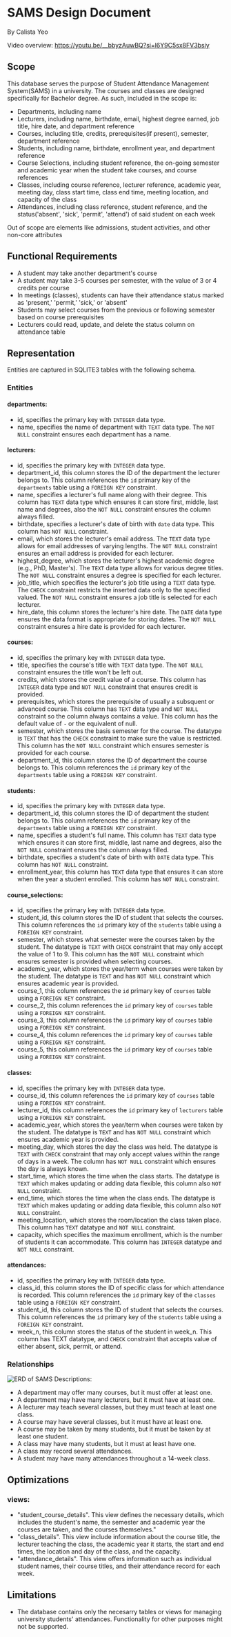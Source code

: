 # SAMS Design Document
By Calista Yeo

Video overview: https://youtu.be/__bbyzAuwBQ?si=l6Y9C5sx8FV3bsiy

## Scope
This database serves the purpose of Student Attendance Management System(SAMS) in a university. The courses and classes are designed specifically for Bachelor degree. As such, included in the scope is:
- Departments, including name
- Lecturers, including name, birthdate, email, highest degree earned, job title, hire date, and department reference
- Courses, including title, credits, prerequisites(if present), semester, department reference
- Students, including name, birthdate, enrollment year, and department reference
- Course Selections, including student reference, the on-going semester and academic year when the student take courses, and course references
- Classes, including course reference, lecturer reference, academic year, meeting day, class start time, class end time, meeting location, and capacity of the class
- Attendances, including class reference, student reference, and the status('absent', 'sick', 'permit', 'attend') of said student on each week

Out of scope are elements like admissions, student activities, and other non-core attributes

## Functional Requirements
- A student may take another department's course
- A student may take 3-5 courses per semester, with the value of 3 or 4 credits per course
- In meetings (classes), students can have their attendance status marked as 'present,' 'permit,' 'sick,' or 'absent'
- Students may select courses from the previous or following semester based on course prerequisites
- Lecturers could read, update, and delete the status column on attendance table

## Representation
Entities are captured in SQLITE3 tables with the following schema.

### Entities
#### departments:
- id, specifies the primary key with `INTEGER` data type.
- name, specifies the name of department with `TEXT` data type. The `NOT NULL` constraint ensures each department has a name.

#### lecturers:
- id, specifies the primary key with `INTEGER` data type.
- department_id, this column stores the ID of the department the lecturer belongs to. This column references the `id` primary key of the `departments` table using a `FOREIGN KEY` constraint.
- name, specifies a lecturer's full name along with their degree. This column has `TEXT` data type which ensures it can store first, middle, last name and degrees, also the `NOT NULL` constraint ensures the column always filled.
- birthdate, specifies a lecturer's date of birth with `date` data type. This column has `NOT NULL` constraint.
- email, which stores the lecturer's email address. The `TEXT` data type allows for email addresses of varying lengths. The `NOT NULL` constraint ensures an email address is provided for each lecturer.
- highest_degree, which stores the lecturer's highest academic degree (e.g., PhD, Master's). The `TEXT` data type allows for various degree titles. The `NOT NULL` constraint ensures a degree is specified for each lecturer.
- job_title, which specifies the lecturer's job title using a `TEXT` data type. The `CHECK` constraint restricts the inserted data only to the specified valued. The `NOT NULL` constraint ensures a job title is selected for each lecturer.
- hire_date, this column stores the lecturer's hire date. The `DATE` data type ensures the data format is appropriate for storing dates. The `NOT NULL` constraint ensures a hire date is provided for each lecturer.

#### courses:
- id, specifies the primary key with `INTEGER` data type.
- title, specifies the course's title with `TEXT` data type. The `NOT NULL` constraint ensures the title won't be left out.
- credits, which stores the credit value of a course. This column has `INTEGER` data type and `NOT NULL` constraint that ensures credit is provided.
- prerequisites, which stores the prerequisite of usually a subsquent or advanced course. This column has `TEXT` data type and `NOT NULL` constraint so the column always contains a value. This column has the default value of `-` or the equivalent of null.
- semester, which stores the basis semester for the course. The datatype is `TEXT` that has the `CHECK` constraint to make sure the value is restricted. This column has the `NOT NULL` constraint which ensures semester is provided for each course.
- department_id, this column stores the ID of department the course belongs to. This column references the `id` primary key of the `departments` table using a `FOREIGN KEY` constraint.

#### students:
- id, specifies the primary key with `INTEGER` data type.
- department_id, this column stores the ID of department the student belongs to. This column references the `id` primary key of the `departments` table using a `FOREIGN KEY` constraint.
- name, specifies a student's full name. This column has `TEXT` data type which ensures it can store first, middle, last name and degrees, also the `NOT NULL` constraint ensures the column always filled.
- birthdate, specifies a student's date of birth with `DATE` data type. This column has `NOT NULL` constraint.
- enrollment_year, this column has `TEXT` data type that ensures it can store when the year a student enrolled. This column has `NOT NULL` constraint.

#### course_selections:
- id, specifies the primary key with `INTEGER` data type.
- student_id, this column stores the ID of student that selects the courses. This column references the `id` primary key of the `students` table using a `FOREIGN KEY` constraint.
- semester, which stores what semester were the courses taken by the student. The datatype is `TEXT` with `CHECK` constraint that may only accept the value of 1 to 9. This column has the `NOT NULL` constraint which ensures semester is provided when selecting courses.
- academic_year, which stores the year/term when courses were taken by the student. The datatype is `TEXT` and has `NOT NULL` constraint which ensures academic year is provided.
- course_1, this column references the `id` primary key of `courses` table using a `FOREIGN KEY` constraint.
- course_2, this column references the `id` primary key of `courses` table using a `FOREIGN KEY` constraint.
- course_3, this column references the `id` primary key of `courses` table using a `FOREIGN KEY` constraint.
- course_4, this column references the `id` primary key of `courses` table using a `FOREIGN KEY` constraint.
- course_5, this column references the `id` primary key of `courses` table using a `FOREIGN KEY` constraint.

#### classes:
- id, specifies the primary key with `INTEGER` data type.
- course_id, this column references the `id` primary key of `courses` table using a `FOREIGN KEY` constraint.
- lecturer_id, this column references the `id` primary key of `lecturers` table using a `FOREIGN KEY` constraint.
- academic_year, which stores the year/term when courses were taken by the student. The datatype is `TEXT` and has `NOT NULL` constraint which ensures academic year is provided.
- meeting_day, which stores the day the class was held. The datatype is `TEXT` with `CHECK` constraint that may only accept values within the range of days in a week. The column has `NOT NULL` constraint which ensures the day is always known.
- start_time, which stores the time when the class starts. The datatype is `TEXT` which makes updating or adding data flexible, this column also `NOT NULL` constraint.
- end_time, which stores the time when the class ends. The datatype is `TEXT` which makes updating or adding data flexible, this column also `NOT NULL` constraint.
- meeting_location, which stores the room/location the class taken place. This column has `TEXT` datatype and `NOT NULL` constraint.
- capacity, which specifies the maximum  enrollment, which is the number of students it can accommodate. This column has `INTEGER` datatype and `NOT NULL` constraint.

#### attendances:
- id, specifies the primary key with `INTEGER` data type.
- class_id, this column stores the ID of specific class for which attendance is recorded. This column references the `id` primary key of the `classes` table using a `FOREIGN KEY` constraint.
- student_id, this column stores the ID of student that selects the courses. This column references the `id` primary key of the `students` table using a `FOREIGN KEY` constraint.
- week_n, this column stores the status of the student in week_n. This column has TEXT datatype, and `CHECK` constraint that accepts value of either absent, sick, permit, or attend.

### Relationships
![ERD of SAMS](/attend.drawio.png)
Descriptions:
- A department may offer many courses, but it must offer at least one.
- A department may have many lecturers, but it must have at least one.
- A lecturer may teach several classes, but they must teach at least one class.
- A course may have several classes, but it must have at least one.
- A course may be taken by many students, but it must be taken by at least one student.
- A class may have many students, but it must at least have one.
- A class may record several attendances.
- A student may have many attendances throughout a 14-week class.

## Optimizations
### views:
- "student_course_details". This view defines the necessary details, which includes the student's name, the semester and academic year the courses are taken, and the courses themselves."
- "class_details". This view include information about the course title, the lecturer teaching the class, the academic year it starts, the start and end times, the location and day of the class, and the capacity.
- "attendance_details". This view offers information such as individual student names, their course titles, and their attendance record for each week.

## Limitations
- The database contains only the necesarry tables or views for managing university students' attendances. Functionality for other purposes might not be supported.
